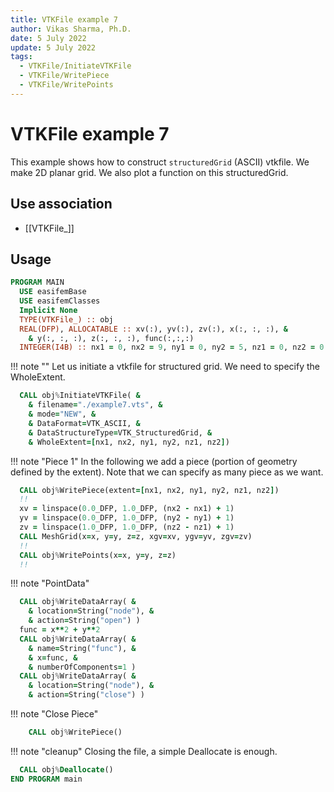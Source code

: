 ```yaml
---
title: VTKFile example 7
author: Vikas Sharma, Ph.D.
date: 5 July 2022
update: 5 July 2022
tags:
  - VTKFile/InitiateVTKFile
  - VTKFile/WritePiece
  - VTKFile/WritePoints
---
```


# VTKFile example 7

This example shows how to construct `structuredGrid` (ASCII) vtkfile. We make 2D planar grid. We also plot a function on this structuredGrid.

## Use association

- [[VTKFile_]]

## Usage

```fortran
PROGRAM MAIN
  USE easifemBase
  USE easifemClasses
  Implicit None
  TYPE(VTKFile_) :: obj
  REAL(DFP), ALLOCATABLE :: xv(:), yv(:), zv(:), x(:, :, :), &
    & y(:, :, :), z(:, :, :), func(:,:,:)
  INTEGER(I4B) :: nx1 = 0, nx2 = 9, ny1 = 0, ny2 = 5, nz1 = 0, nz2 = 0
```

!!! note ""
    Let us initiate a vtkfile for structured grid. We need to specify the WholeExtent.

```fortran
  CALL obj%InitiateVTKFile( &
    & filename="./example7.vts", &
    & mode="NEW", &
    & DataFormat=VTK_ASCII, &
    & DataStructureType=VTK_StructuredGrid, &
    & WholeExtent=[nx1, nx2, ny1, ny2, nz1, nz2])
```

!!! note "Piece 1"
    In the following we add a piece (portion of geometry defined by the extent). Note that we can specify as many piece as we want.

```fortran
  CALL obj%WritePiece(extent=[nx1, nx2, ny1, ny2, nz1, nz2])
  !!
  xv = linspace(0.0_DFP, 1.0_DFP, (nx2 - nx1) + 1)
  yv = linspace(0.0_DFP, 1.0_DFP, (ny2 - ny1) + 1)
  zv = linspace(1.0_DFP, 1.0_DFP, (nz2 - nz1) + 1)
  CALL MeshGrid(x=x, y=y, z=z, xgv=xv, ygv=yv, zgv=zv)
  !!
  CALL obj%WritePoints(x=x, y=y, z=z)
  !!
```

!!! note "PointData"

```fortran
  CALL obj%WriteDataArray( &
    & location=String("node"), &
    & action=String("open") )
  func = x**2 + y**2
  CALL obj%WriteDataArray( &
    & name=String("func"), &
    & x=func, &
    & numberOfComponents=1 )
  CALL obj%WriteDataArray( &
    & location=String("node"), &
    & action=String("close") )
```

!!! note "Close Piece"

```fortran
    CALL obj%WritePiece()
```

!!! note "cleanup"
    Closing the file, a simple Deallocate is enough.

```fortran
  CALL obj%Deallocate()
END PROGRAM main
```
